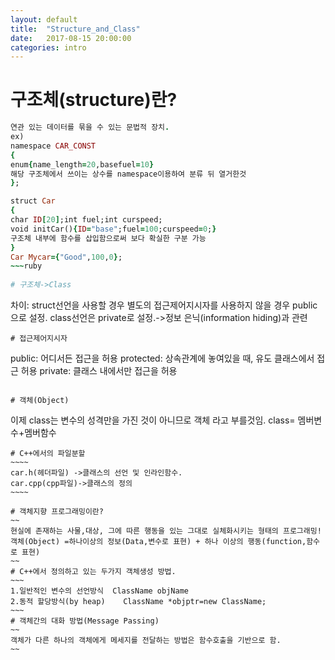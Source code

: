 ```yaml
---
layout: default
title:  "Structure_and_Class"
date:   2017-08-15 20:00:00
categories: intro
---
```


# 구조체(structure)란?
~~~ruby
연관 있는 데이터를 묶을 수 있는 문법적 장치.
ex)
namespace CAR_CONST
{
enum{name_length=20,basefuel=10}
해당 구조체에서 쓰이는 상수를 namespace이용하여 분류 뒤 열거한것
};

struct Car
{
char ID[20];int fuel;int curspeed;
void initCar(){ID="base";fuel=100;curspeed=0;}
구조체 내부에 함수를 삽입함으로써 보다 확실한 구분 가능
}
Car Mycar={"Good",100,0};
~~~ruby
 
# 구조체->Class
~~~~
차이: struct선언을 사용할 경우 별도의 접근제어지시자를 사용하지 않을 경우 public으로 설정.
class선언은 private로 설정.->정보 은닉(information hiding)과 관련
~~~~
# 접근제어지시자
~~~~~
public: 어디서든 접근을 허용
protected: 상속관계에 놓여있을 때, 유도 클래스에서 접근 허용
private: 클래스 내에서만 접근을 허용
~~~~~

# 객체(Object)
~~~~~~
이제 class는 변수의 성격만을 가진 것이 아니므로 객체 라고 부를것임.
class= 멤버변수+멤버함수
~~~~~~
# C++에서의 파일분할
~~~~
car.h(헤더파일) ->클래스의 선언 및 인라인함수.
car.cpp(cpp파일)->클래스의 정의
~~~~

# 객체지향 프로그래밍이란?
~~
현실에 존재하는 사물,대상, 그에 따른 행동을 있는 그대로 실체화시키는 형태의 프로그래밍!
객체(Object) =하나이상의 정보(Data,변수로 표현) + 하나 이상의 행동(function,함수로 표현)
~~ 
# C++에서 정의하고 있는 두가지 객체생성 방법.
~~~
1.일반적인 변수의 선언방식  ClassName objName
2.동적 할당방식(by heap)    ClassName *objptr=new ClassName;
~~~
# 객체간의 대화 방법(Message Passing)
~~
객체가 다른 하나의 객체에게 메세지를 전달하는 방법은 함수호출을 기반으로 함.
~~
